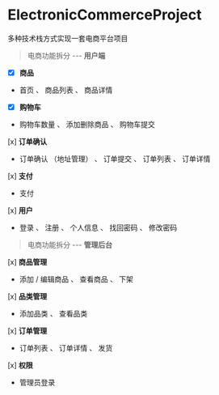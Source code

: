 # ElectronicCommerceProject
多种技术栈方式实现一套电商平台项目

> 电商功能拆分 --- **用户端**

- [x] **商品**

- 首页 、 商品列表  、 商品详情

- [x] **购物车**

- 购物车数量 、 添加删除商品  、  购物车提交

[x] **订单确认** 

- 订单确认 （地址管理） 、 订单提交  、 订单列表  、 订单详情

[x] **支付**

- 支付

[x] **用户**

- 登录 、 注册 、 个人信息  、 找回密码  、  修改密码

> 电商功能拆分 --- **管理后台**

[x] **商品管理**

- 添加 / 编辑商品 、 查看商品 、 下架

[x] **品类管理**

- 添加品类 、 查看品类

[x] **订单管理**

- 订单列表 、 订单详情 、 发货

[x] **权限**

- 管理员登录

